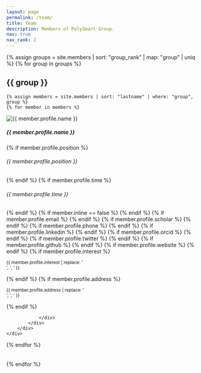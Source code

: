 ```yaml
---
layout: page
permalink: /team/
title: Team
description: Members of PolySmart Group.
nav: true
nav_rank: 2
---
```


{% assign groups = site.members | sort: "group_rank" | map: "group" | uniq %}
{% for group in groups %}
## {{ group }}

    {% assign members = site.members | sort: "lastname" | where: "group", group %}
    {% for member in members %}
<p>
    <div class="card {% if member.inline == false %}hoverable{% endif %}">
        <div class="row no-gutters">
            <div class="col-sm-4 col-md-3">
                <img src="{{ '/assets/img/' | append: member.profile.image | relative_url }}" class="card-img img-fluid" style="padding-top: 0" alt="{{ member.profile.name }}" />
            </div>
            <div class="team col-sm-8 col-md-9">
                <div class="card-body">
                    <!-- {% if member.inline == false %}<a href="{{ member.url | relative_url }}">{% endif %} -->
                    <h5 class="card-title">{{ member.profile.name }}</h5>
                    {% if member.profile.position %}<h6 class="card-subtitle mb-2 text-muted">{{ member.profile.position }}</h6>{% endif %}
                    {% if member.profile.time %}<h6 class="card-subtitle mb-2 text-muted">{{ member.profile.time }}</h6>{% endif %}
                    <!-- <p class="card-text">
                        {{ member.teaser }}
                    </p> -->
                    {% if member.inline == false %} {% endif %}
                    {% if member.profile.email %}
                        <a href="mailto:{{ member.profile.email }}" class="card-link"><i class="fas fa-envelope"></i></a>
                    {% endif %}
                    {% if member.profile.scholar %}
                        <a href="{{ member.profile.scholar }}" class="card-link" target="_blank"><i class="fab fa-google-plus-square"></i></a>
                    {% endif %}
                    {% if member.profile.phone %}
                        <a href="tel:{{ member.profile.phone }}" class="card-link"><i class="fas fa-phone"></i></a>
                    {% endif %}
                    {% if member.profile.linkedin %}
                        <a href="https://linkedin.com/in/{{ member.profile.linkedin }}/" class="card-link" target="_blank"><i class="fab fa-linkedin"></i></a>
                    {% endif %}
                    {% if member.profile.orcid %}
                        <a href="https://orcid.org/{{ member.profile.orcid }}" class="card-link" target="_blank"><i class="fab fa-orcid"></i></a>
                    {% endif %}
                    {% if member.profile.twitter %}
                        <a href="https://twitter.com/{{ member.profile.twitter }}" class="card-link" target="_blank"><i class="fab fa-twitter"></i></a>
                    {% endif %}
                    {% if member.profile.github %}
                        <a href="https://github.com/{{ member.profile.github }}" class="card-link" target="_blank"><i class="fab fa-github"></i></a>
                    {% endif %}
                    {% if member.profile.website %}
                        <a href="{{ member.profile.website }}" class="card-link" target="_blank"><i class="fas fa-globe"></i></a>
                    {% endif %}
                    {% if member.profile.interest %}
                        <p class="card-text">
                            <small class="test-muted"><i class="fas fa-magnifying-glass"></i> {{ member.profile.interest | replace: '<br />', ', ' }}</small>
                        </p>
                    {% endif %}
                    {% if member.profile.address %}
                        <p class="card-text">
                            <small class="test-muted"><i class="fas fa-thumbtack"></i> {{ member.profile.address | replace: '<br />', ', ' }}</small>
                        </p>
                    {% endif %}


                </div>
            </div>
        </div>
    </div>

</p>
    {% endfor %}
<br>
<br>
<br>
{% endfor %}
